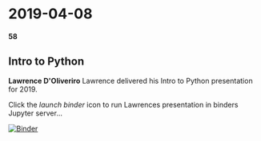 # 2019-04-08
#### 58

## Intro to Python

**Lawrence D'Oliveriro** 
Lawrence delivered his Intro to Python presentation for 2019.

Click the *launch binder* icon to run Lawrences presentation in binders Jupyter server...

[![Binder](https://mybinder.org/badge_logo.svg)](https://mybinder.org/v2/gh/HamPUG/meetings/master?filepath=2019%2F2019-04-08%2Fldo%2FPython%20Intro%20Talk%202019.ipynb)
